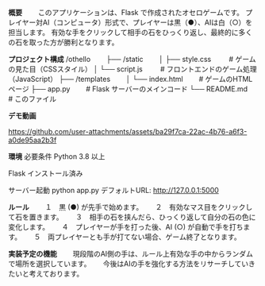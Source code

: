 **概要**　　
このアプリケーションは、Flask で作成されたオセロゲームです。
プレイヤー対AI（コンピュータ）形式で、プレイヤーは黒（●）、AIは白（○）を担当します。
有効な手をクリックして相手の石をひっくり返し、最終的に多くの石を取った方が勝利となります。

**プロジェクト構成**
/othello　　
├── /static　　
│   ├── style.css 　　        # ゲームの見た目（CSSスタイル）
│   └── script.js   　　      # フロントエンドのゲーム処理（JavaScript）
├── /templates　　
│   └── index.html　　        # ゲームのHTMLページ
├── app.py　　                # Flask サーバーのメインコード
└── README.md　　             # このファイル

**デモ動画**

https://github.com/user-attachments/assets/ba29f7ca-22ac-4b76-a6f3-a0de95aa2b3f

**環境**
必要条件
Python 3.8 以上

Flask インストール済み

 サーバー起動
python app.py
デフォルトURL: http://127.0.0.1:5000

**ルール**　　
１　黒 (●) が先手で始めます。　　
２　有効なマス目をクリックして石を置きます。　　
３　相手の石を挟んだら、ひっくり返して自分の石の色に変化します。　　
４　プレイヤーが手を打った後、AI (○) が自動で手を打ちます。　　
５　両プレイヤーとも手が打てない場合、ゲーム終了となります。　　

**実装予定の機能**　　
現段階のAI側の手は、ルール上有効な手の中からランダムで場所を選択しています。　　
今後はAIの手を強化する方法をリサーチしていきたいと考えております。　　




